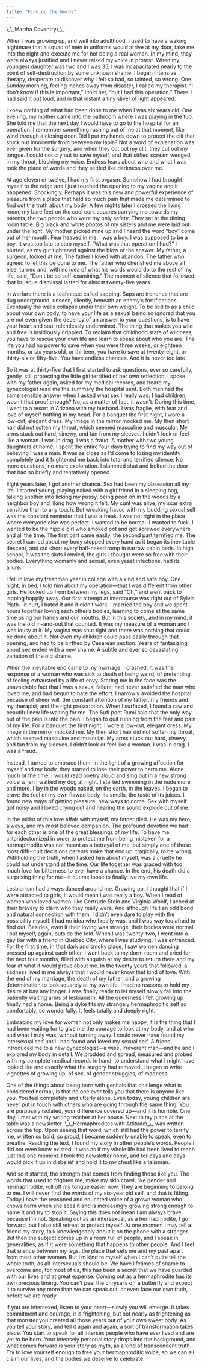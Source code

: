 ```yaml
---
title: "Finding the Words"
---
```


<p>\_\_Martha Coventry\_\_  </p>

<p>When I was growing up, and well into adulthood, I used to have a waking nightmare that a squad of men in uniforms would arrive at my door, take me into the night and execute me for not being a real woman. In my mind, they were always justified and I never raised my voice in protest. When my youngest daughter was two and I was 35, I was incapacitated nearly to the point of self-destruction by some unknown shame. I began intensive therapy, desperate to discover why I felt so bad, so tainted, so wrong. One Sunday morning, feeling inches away from disaster, I called my therapist. &#8220;I don&#8217;t know if this is important,&#8221; I told her, &#8220;but I had this operation.&#8221; There. I had said it out loud, and in that instant a tiny sliver of light appeared.  </p>

<p>I knew nothing of what had been done to me when I was six years old. One evening, my mother came into the bathroom where I was playing in the tub. She told me that the next day I would have to go to the hospital for an operation. I remember something rushing out of me at that moment, like wind through a closing door. Did I put my hands down to protect the clit that stuck out innocently from between my labia? Not a word of explanation was ever given for the surgery, and when they cut out my clit, they cut out my tongue. I could not cry out to save myself, and that stifled scream wedged in my throat, blocking my voice. Endless fears about who and what I was took the place of words and they settled like darkness over me.  </p>

<p>At age eleven or twelve, I had my first orgasm. Somehow I had brought myself to the edge and I just touched the opening to my vagina and it happened. Shockingly. Perhaps it was this new and powerful experience of pleasure from a place that held so much pain that made me determined to find out the truth about my body. A few nights later I crossed the living room, my bare feet on the cool cork squares carrying me towards my parents, the two people who were my only safety. They sat at the dining room table. Big black and white photos of my sisters and me were laid out under the light. My mother picked mine up and I heard the word &#8220;boy&#8221; come out of her mouth. Fear heaved in me. I was a boy. I was supposed to be a boy. It was too late to stop myself. &#8220;What was that operation I had?&#8221; I blurted, as my gut tightened against the blow of the answer. My father, a surgeon, looked at me. The father I loved with abandon. The father who agreed to let this be done to me. The father who cherished me above all else, turned and, with no idea of what his words would do to the rest of my life, said, &#8220;Don&#8217;t be so self-examining.&#8221; The moment of silence that followed that brusque dismissal lasted for almost twenty-five years.  </p>

<p>In warfare there is a technique called sapping. Saps are trenches that are dug underground, unseen, silently, beneath an enemy&#8217;s fortifications. Eventually the walls collapse under their own weight. To be lied to as a child about your own body, to have your life as a sexual being so ignored that you are not even given the decency of an answer to your questions, is to have your heart and soul relentlessly undermined. The thing that makes you wild and free is insidiously crippled. To reclaim that childhood state of wildness, you have to rescue your own life and learn to speak about who you are. The life you had no power to save when you were three weeks, or eighteen months, or six years old, or thirteen, you have to save at twenty-eight, or thirty-six or fifty-five. You have endless chances. And it is never too late.  </p>

<p>So it was at thirty-five that I first started to ask questions, ever so carefully, gently, still protecting the little girl terrified of her own reflection. I spoke with my father again, asked for my medical records, and heard my gynecologist read me the summary the hospital sent. Both men had the same sensible answer when I asked what sex I really was: I had children, wasn&#8217;t that proof enough? No, as a matter of fact, it wasn&#8217;t. During this time, I went to a resort in Arizona with my husband. I was fragile, with fear and love of myself battling in my head. For a banquet the first night, I wore a low-cut, elegant dress. My image in the mirror mocked me. My then short hair did not soften my throat, which seemed masculine and muscular. My arms stuck out hard, sinewy, and tan from my sleeves. I didn&#8217;t look or feel like a woman. I was in drag. I was a fraud. A mother with two young daughters at home, I spent the entire four days trying to find my way out of believing I was a man. It was as close as I&#8217;d come to losing my identity completely and it frightened me back into total and terrified silence. No more questions, no more exploration. I slammed shut and bolted the door that had so briefly and tentatively opened.  </p>

<p>Eight years later, I got another chance. Sex had been my obsession all my life. I started young, playing naked with a girl friend in a sleeping bag, talking another into licking my pussy, being peed on in the woods by a neighbor boy and liking how wrong it felt. My cunt was alive, my scar extra sensitive then to any touch. But wreaking havoc with my budding sexual self was the constant reminder that I was a freak. I was not right in the place where everyone else was perfect. I wanted to be normal. I wanted to fuck. I wanted to be the hippie girl who smoked pot and got screwed everywhere and all the time. The first part came easily, the second part terrified me. The secret I carried about my body stopped every hand as it began its inevitable descent, and cut short every half-naked romp in narrow cabin beds. In high school, it was the sluts I envied, the girls I thought were so free with their bodies. Everything womanly and sexual, even yeast infections, had its allure.  </p>

<p>I fell in love my freshman year in college with a kind and safe boy. One night, in bed, I told him about my operation&#8212;that I was different from other girls. He looked up from between my legs, said &#8220;Oh,&#8221; and went back to lapping happily away. Our first attempt at intercourse was right out of Sylvia Plath&#8212;it hurt, I hated it and it didn&#8217;t work. I married the boy and we spent hours together loving each other&#8217;s bodies, learning to come at the same time using our hands and our mouths. But in this society, and in my mind, it was the old in-and-out that counted. It was my measure of a woman and I was lousy at it. My vagina was shut tight and there was nothing that could be done about it. Not even my children could pass easily through that opening, and had to be birthed by Cesarean section. Years of fantasizing about sex ended with a new shame. A subtle and ever so devastating variation of the old shame.  </p>

<p>When the inevitable end came to my marriage, I crashed. It was the response of a woman who was sick to death of being weird, of pretending, of feeling exhausted by a life of envy. Staring me in the face was the unavoidable fact that I was a sexual failure, had never satisfied the man who loved me, and had begun to hate the effort. I narrowly avoided the hospital because of sheer will, the constant attention of my father, my friends and my therapist, and the right prescription. When I surfaced, I found a raw and beautiful new life waiting for me. The Sufi poet Rumi said that the only way out of the pain is into the pain. I began to quit running from the fear and pain of my life. For a banquet the first night, I wore a low-cut, elegant dress. My image in the mirror mocked me. My then short hair did not soften my throat, which seemed masculine and muscular. My arms stuck out hard, sinewy, and tan from my sleeves. I didn&#8217;t look or feel like a woman. I was in drag. I was a fraud.  </p>

<p>Instead, I turned to embrace them. In the light of a growing affection for myself and my body, they started to lose their power to harm me. Alone much of the time, I would read poetry aloud and sing out in a new strong voice when I walked my dog at night. I started swimming in the nude more and more. I lay in the woods naked, on the earth, in the leaves. I began to crave the feel of my own flawed body, its smells, the taste of its juices. I found new ways of getting pleasure, new ways to come. Sex with myself got noisy and I loved crying out and hearing the sound explode out of me.  </p>

<p>In the midst of this love affair with myself, my father died. He was my hero, always, and my most beloved companion. The profound devotion we had for each other is one of the great blessings of my life. To have me clitoridectomized in order to protect me from being mistaken for a hermaphrodite was not meant as a betrayal of me, but simply one of those most diffi- cult decisions parents make that end up, tragically, to be wrong. Withholding the truth, when I asked him about myself, was a cruelty he could not understand at the time. Our life together was graced with too much love for bitterness to ever have a chance. In the end, his death did a surprising thing for me&#8212;it cut me loose to finally live my own life.  </p>

<p>Lesbianism had always danced around me. Growing up, I thought that if I were attracted to girls, it would mean I was really a boy. When I read of women who loved women, like Gertrude Stein and Virginia Woolf, I ached at their bravery to claim who they really were. And although I felt an odd bond and natural connection with them, I didn&#8217;t even dare to play with the possibility myself. I had no idea who I really was, and I was way too afraid to find out. Besides, even if their loving was strange, their bodies were normal. I put myself, again, outside the fold. When I was twenty-two, I went into a gay bar with a friend in Quebec City, where I was studying. I was entranced. For the first time, in that dark and smoky place, I saw women dancing pressed up against each other. I went back to my dorm room and cried for the next four months, filled with anguish at my desire to return there and my fear at what it would prove about me. In the twenty years that followed, a sadness lived in me always that I would never know that kind of love. With the end of my marriage, the death of my father, and a growing determination to look squarely at my own life, I had no reasons to hold my desire at bay any longer. I was finally ready to let myself slowly fall into the patiently waiting arms of lesbianism. All the queerness I felt growing up finally had a home. Being a dyke fits my strangely hermaphroditic self so comfortably, so wonderfully. It feels totally and deeply right.  </p>

<p>Embracing my love for women not only makes me happy, it is the thing that I had been waiting for to give me the courage to look at my body, and at who and what I truly was, without turning away. I could never have found my intersexual self until I had found and loved my sexual self. A friend introduced me to a new gynecologist&#8212;a wise, irreverent man&#8212;and he and I explored my body in detail. We prodded and spread, measured and probed with my complete medical records in hand, to understand what I might have looked like and exactly what the surgery had removed. I began to write vignettes of growing up, of sex, of gender struggles, of madness.  </p>

<p>One of the things about being born with genitals that challenge what is considered normal, is that no one ever tells you that there is anyone like you. You feel completely and utterly alone. Even today, young children are never put in touch with others who are going through the same thing. You are purposely isolated, your difference covered up&#8212;and it is horrible. One day, I met with my writing teacher at her house. Next to my place at the table was a newsletter. \_\_Hermaphrodites with Attitude\_\_ was written across the top. Upon seeing that word, which still had the power to terrify me, written so bold, so proud, I became suddenly unable to speak, even to breathe. Reading the text, I found my story in other people&#8217;s words. People I did not even know existed. It was as if my whole life had been lived to reach just this one moment. I took the newsletter home, and for days and days would pick it up in disbelief and hold it to my chest like a talisman.  </p>

<p>And so it started, the strength that comes from finding those like you. The words that used to frighten me, make my skin crawl, like gender and hermaphrodite, roll off my tongue easier now. They are beginning to belong to me. I will never find the words of my six-year old self, and that is fitting. Today I have the reasoned and educated voice of a grown woman who knows harm when she sees it and is increasingly growing strong enough to name it and try to stop it. Saying this does not mean I am always brave, because I&#8217;m not. Speaking out as an intersexual, as a hermaphrodite, I go forward, but I also still retreat to protect myself. At one moment I may tell a friend my story, talk knowledgeably about it on the phone with a stranger. But then the subject comes up in a room full of people, and I speak in generalities, as if it were something that happens to other people. And I feel that silence between my legs, the place that sets me and my past apart from most other women. But I&#8217;m kind to myself when I can&#8217;t quite tell the whole truth, as all intersexuals should be. We have lifetimes of shame to overcome and, for most of us, this has been a secret that we have guarded with our lives and at great expense. Coming out as a hermaphrodite has its own precious timing. You can&#8217;t peel the chrysalis off a butterfly and expect it to survive any more than we can speak out, or even face our own truth, before we are ready.  </p>

<p>If you are intersexed, listen to your heart&#8212;slowly you will emerge. It takes commitment and courage, it is frightening, but not nearly as frightening as that monster you created all those years out of your own sweet body. As you tell your story, and tell it again and again, a sort of transformation takes place. You start to speak for all intersex people who have ever lived and are yet to be born. Your intensely personal story drops into the background, and what comes forward is your story as myth, as a kind of transcendent truth. Try to love yourself enough to free your hermaphroditic voice, so we can all claim our lives, and the bodies we deserve to celebrate.</p>